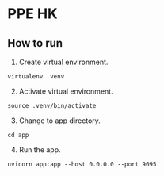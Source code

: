 # PPE HK

## How to run

1. Create virtual environment.

```
virtualenv .venv
```

2. Activate virtual environment.

```
source .venv/bin/activate
```

3. Change to app directory.

```
cd app
```

4. Run the app.

```
uvicorn app:app --host 0.0.0.0 --port 9095
```
